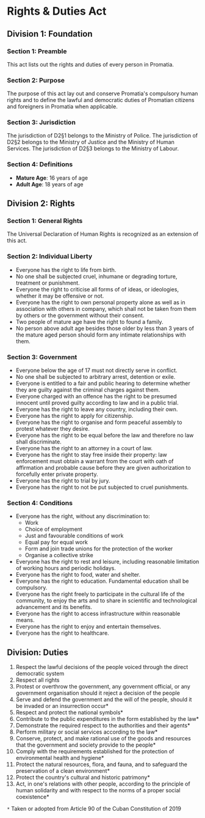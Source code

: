 # Rights & Duties Act

## Division 1: Foundation
### Section 1: Preamble
This act lists out the rights and duties of every person in Promatia.

### Section 2: Purpose
The purpose of this act lay out and conserve Promatia's compulsory human rights and to define the lawful and democratic duties of Promatian citizens and foreigners in Promatia when applicable.

### Section 3: Jurisdiction
The jurisdiction of D2§1 belongs to the Ministry of Police. The jurisdiction of D2§2 belongs to the Ministry of Justice and the Ministry of Human Services. The jurisdiction of D2§3 belongs to the Ministry of Labour.

### Section 4: Definitions
- **Mature Age**: 16 years of age
- **Adult Age**: 18 years of age

## Division 2: Rights
### Section 1: General Rights
The Universal Declaration of Human Rights is recognized as an extension of this act.

### Section 2: Individual Liberty
- Everyone has the right to life from birth.
- No one shall be subjected cruel, inhumane or degrading torture, treatment or punishment.
- Everyone the right to criticise all forms of of ideas, or ideologies, whether it may be offensive or not.
- Everyone has the right to own personal property alone as well as in association with others in company, which shall not be taken from them by others or the government without their consent.
- Two people of mature age have the right to found a family.
- No person above adult age besides those older by less than 3 years of the mature aged person should form any intimate relationships with them.

### Section 3: Government
- Everyone below the age of 17 must not directly serve in conflict.
- No one shall be subjected to arbitrary arrest, detention or exile.
- Everyone is entitled to a fair and public hearing to determine whether they are guilty against the criminal charges against them.
- Everyone charged with an offence has the right to be presumed innocent until proved guilty according to law and in a public trial.
- Everyone has the right to leave any country, including their own.
- Everyone has the right to apply for citizenship.
- Everyone has the right to organise and form peaceful assembly to protest whatever they desire.
- Everyone has the right to be equal before the law and therefore no law shall discriminate.
- Everyone has the right to an attorney in a court of law.
- Everyone has the right to stay free inside their property: law enforcement must obtain a warrant from the court with oath of affirmation and probable cause before they are given authorization to forcefully enter private property.
- Everyone has the right to trial by jury.
- Everyone has the right to not be put subjected to cruel punishments.

### Section 4: Conditions
- Everyone has the right, without any discrimination to:
    - Work
    - Choice of employment
    - Just and favourable conditions of work
    - Equal pay for equal work
    - Form and join trade unions for the protection of the worker
    - Organise a collective strike
- Everyone has the right to rest and leisure, including reasonable limitation of working hours and periodic holidays.
- Everyone has the right to food, water and shelter.
- Everyone has the right to education. Fundamental education shall be compulsory.
- Everyone has the right freely to participate in the cultural life of the community, to enjoy the arts and to share in scientific and technological advancement and its benefits.
- Everyone has the right to access infrastructure within reasonable means.
- Everyone has the right to enjoy and entertain themselves.
- Everyone has the right to healthcare.

## Division: Duties
1. Respect the lawful decisions of the people voiced through the direct democratic system
3. Respect all rights
4. Protest or overthrow the government, any government official, or any government organisation should it reject a decision of the people
5. Serve and defend the government and the will of the people, should it be invaded or an insurrection occur*
6. Respect and protect the national symbols*
7. Contribute to the public expenditures in the form established by the law*
8. Demonstrate the required respect to the authorities and their agents*
9. Perform military or social services according to the law*
10. Conserve, protect, and make rational use of the goods and resources that the government and society provide to the people*
11. Comply with the requirements established for the protection of environmental health and hygiene*
12. Protect the natural resources, flora, and fauna, and to safeguard the preservation of a clean environment*
13. Protect the country's cultural and historic patrimony*
14. Act, in one's relations with other people, according to the principle of human solidarity and with respect to the norms of a proper social coexistence*

`*` Taken or adopted from Article 90 of the Cuban Constitution of 2019
